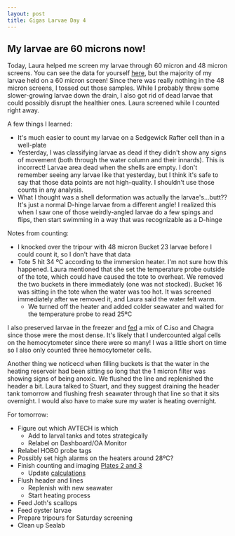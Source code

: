 ```yaml
---
layout: post
title: Gigas Larvae Day 4
---
```


## My larvae are 60 microns now!

Today, Laura helped me screen my larvae through 60 micron and 48 micron screens. You can see the data for yourself [here](https://github.com/RobertsLab/project-oyster-oa/blob/master/data/2017-07-30-pacific-oyster-larvae/2017-08-02-Larvae-Counts.xlsx), but the majority of my larvae held on a 60 micron screen! Since there was really nothing in the 48 micron screens, I tossed out those samples. While I probably threw some slower-growing larvae down the drain, I also got rid of dead larvae that could possibly disrupt the healthier ones. Laura screened while I counted right away. 

A few things I learned:

- It's much easier to count my larvae on a Sedgewick Rafter cell than in a well-plate
- Yesterday, I was classifying larvae as dead if they didn't show any signs of movement (both through the water column and their innards). This is incorrect! Larvae area dead when the shells are empty. I don't remember seeing any larvae like that yesterday, but I think it's safe to say that those data points are not high-quality. I shouldn't use those counts in any analysis.
- What I thought was a shell deformation was actually the larvae's...butt?? It's just a normal D-hinge larvae from a different angle! I realized this when I saw one of those weirdly-angled larvae do a few spings and flips, then start swimming in a way that was recognizable as a D-hinge

Notes from counting:

- I knocked over the tripour with 48 micron Bucket 23 larvae before I could count it, so I don't have that data
- Tote 5 hit 34 ºC according to the immersion heater. I'm not sure how this happened. Laura mentioned that she set the temperature probe outside of the tote, which could have caused the tote to overheat. We removed the two buckets in there immediately (one was not stocked). Bucket 16 was sitting in the tote when the water was too hot. It was screened immediately after we removed it, and Laura said the water felt warm.
  - We turned off the heater and added colder seawater and waited for the temperature probe to read 25ºC

I also preserved larvae in the freezer and [fed](https://github.com/RobertsLab/project-oyster-oa/blob/master/data/2017-07-30-pacific-oyster-larvae/2017-07-30-Feeding.xlsx) a mix of C.iso and Chagra since those were the most dense. It's likely that I undercounted algal cells on the hemocytometer since there were so many! I was a little short on time so I also only counted three hemocytometer cells.

Another thing we noticecd when filling buckets is that the water in the heating reservoir had been sitting so long that the 1 micron filter was showing signs of being anoxic. We flushed the line and replenished the header a bit. Laura talked to Stuart, and they suggest draining the header tank tomorrow and flushing fresh seawater through that line so that it sits overnight. I would also have to make sure my water is heating overnight.

For tomorrow:

- Figure out which AVTECH is which
  - Add to larval tanks and totes strategically
  - Relabel on Dashboard/OA Monitor
- Relabel HOBO probe tags
- Possibly set high alarms on the heaters around 28ºC?
- Finish counting and imaging [Plates 2 and 3](https://yaaminiv.github.io/Gigas-Larvae-Day3/)
  - Update [calculations](https://github.com/RobertsLab/project-oyster-oa/blob/master/data/2017-07-30-pacific-oyster-larvae/2017-08-02-Larvae-Counts.xlsx)
- Flush header and lines
  - Replenish with new seawater
  - Start heating process
- Feed Joth's scallops
- Feed oyster larvae
- Prepare tripours for Saturday screening
- Clean up Sealab
